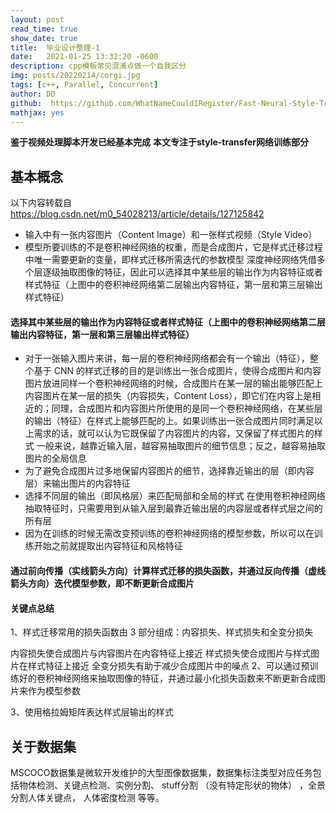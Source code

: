 ```yaml
---
layout: post
read_time: true
show_date: true
title:  毕业设计整理-1
date:   2021-01-25 13:32:20 -0600
description: cpp模板常见混淆点做一个自我区分
img: posts/20220214/corgi.jpg
tags: [c++, Parallel, Concurrent]
author: DD
github:  https://github.com/WhatNameCouldIRegister/Fast-Neural-Style-Transfer.git
mathjax: yes
---
```

**鉴于视频处理脚本开发已经基本完成**
**本文专注于style-transfer网络训练部分**

## 基本概念

以下内容转载自 https://blog.csdn.net/m0_54028213/article/details/127125842

- 输入中有一张内容图片（Content Image）和一张样式视频（Style Video）
- 模型所要训练的不是卷积神经网络的权重，而是合成图片，它是样式迁移过程中唯一需要更新的变量，即样式迁移所需迭代的参数模型
深度神经网络凭借多个层逐级抽取图像的特征，因此可以选择其中某些层的输出作为内容特征或者样式特征（上图中的卷积神经网络第二层输出内容特征，第一层和第三层输出样式特征）

#### 选择其中某些层的输出作为内容特征或者样式特征（上图中的卷积神经网络第二层输出内容特征，第一层和第三层输出样式特征）
- 对于一张输入图片来讲，每一层的卷积神经网络都会有一个输出（特征），整个基于 CNN 的样式迁移的目的是训练出一张合成图片，使得合成图片和内容图片放进同样一个卷积神经网络的时候，合成图片在某一层的输出能够匹配上内容图片在某一层的损失（内容损失，Content Loss），即它们在内容上是相近的；同理，合成图片和内容图片所使用的是同一个卷积神经网络，在某些层的输出（特征）在样式上能够匹配的上。如果训练出一张合成图片同时满足以上需求的话，就可以认为它既保留了内容图片的内容，又保留了样式图片的样式
一般来说，越靠近输入层，越容易抽取图片的细节信息；反之，越容易抽取图片的全局信息
- 为了避免合成图片过多地保留内容图片的细节，选择靠近输出的层（即内容层）来输出图片的内容特征
- 选择不同层的输出（即风格层）来匹配局部和全局的样式
在使用卷积神经网络抽取特征时，只需要用到从输入层到最靠近输出层的内容层或者样式层之间的所有层
- 因为在训练的时候无需改变预训练的卷积神经网络的模型参数，所以可以在训练开始之前就提取出内容特征和风格特征

#### 通过前向传播（实线箭头方向）计算样式迁移的损失函数，并通过反向传播（虚线箭头方向）迭代模型参数，即不断更新合成图片

#### 关键点总结

1、样式迁移常用的损失函数由 3 部分组成：内容损失、样式损失和全变分损失

内容损失使合成图片与内容图片在内容特征上接近
样式损失使合成图片与样式图片在样式特征上接近
全变分损失有助于减少合成图片中的噪点
2、可以通过预训练好的卷积神经网络来抽取图像的特征，并通过最小化损失函数来不断更新合成图片来作为模型参数

3、使用格拉姆矩阵表达样式层输出的样式

## 关于数据集

MSCOCO数据集是微软开发维护的大型图像数据集，数据集标注类型对应任务包括物体检测、关键点检测、实例分割、 stuff分割 （没有特定形状的物体） ，全景分割人体关键点， 人体密度检测 等等。